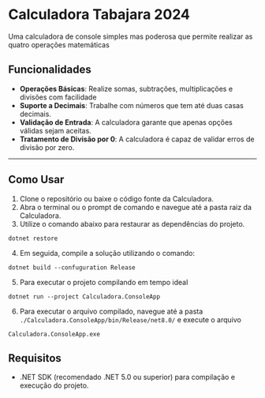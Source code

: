 # Calculadora Tabajara 2024

Uma calculadora de console simples mas poderosa que permite realizar as quatro operações matemáticas

## Funcionalidades

- **Operações Básicas**: Realize somas, subtrações, multiplicações e divisões com facilidade
- **Suporte a Decimais**: Trabalhe com números que tem até duas casas decimais.
- **Validação de Entrada**: A calculadora garante que apenas opções válidas sejam aceitas.
- **Tratamento de Divisão por 0**: A calculadora é capaz de validar erros de divisão por zero.

---

## Como Usar

1. Clone o repositório ou baixe o código fonte da Calculadora.
2. Abra o terminal ou o prompt de comando e navegue até a pasta raiz da Calculadora.
3. Utilize o comando abaixo para restaurar as dependências do projeto.
```
dotnet restore
```

4. Em seguida, compile a solução utilizando o comando:
```
dotnet build --confuguration Release
```

5. Para executar o projeto compilando em tempo ideal 
```
dotnet run --project Calculadora.ConsoleApp
```

6. Para executar o arquivo compilado, navegue até a pasta `./Calculadora.ConsoleApp/bin/Release/net8.0/` e execute o arquivo 
```
Calculadora.ConsoleApp.exe
```

## Requisitos

- .NET SDK (recomendado .NET 5.0 ou superior) para compilação e execução do projeto.
